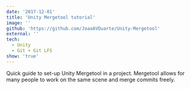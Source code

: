 ```yaml
---
date: '2017-12-01'
title: 'Unity Mergetool tutorial'
image: ''
github: 'https://github.com/JoaoAVDuarte/Unity-Mergetool'
external: ''
tech:
  - Unity
  - Git + Git LFS
show: 'true'
---
```


Quick guide to set-up Unity Mergetool in a project. Mergetool allows for many people to work on the same scene and merge commits freely.
